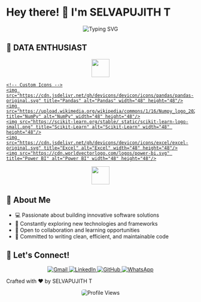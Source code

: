# Hey there! 👋 I'm SELVAPUJITH T
<p align="center">
  <img src="https://readme-typing-svg.herokuapp.com?font=Fira+Code&weight=600&size=25&duration=4000&pause=1000&color=6F42C1&center=true&vCenter=true&width=600&lines=DATA SCIENTIST+%7C+Tech+Enthusiast;DATA ANALYST+%26+Growing+Every+Day;ML ENGINEER" alt="Typing SVG" />
</p>

## 🚀 DATA ENTHUSIAST

<p align="center">
  <a href="#" title="Programming Languages & Tools">
    <!-- From skillicons.dev -->
    <img src="https://skillicons.dev/icons?i=python,r,sql" height="48" />
    
    <!-- Custom Icons -->
    <img src="https://cdn.jsdelivr.net/gh/devicons/devicon/icons/pandas/pandas-original.svg" title="Pandas" alt="Pandas" width="48" height="48"/>
    <img src="https://upload.wikimedia.org/wikipedia/commons/1/16/Numpy_logo_2020.svg" title="NumPy" alt="NumPy" width="48" height="48"/>
    <img src="https://scikit-learn.org/stable/_static/scikit-learn-logo-small.png" title="Scikit-Learn" alt="Scikit-Learn" width="48" height="48"/>
    <img src="https://cdn.jsdelivr.net/gh/devicons/devicon/icons/excel/excel-original.svg" title="Excel" alt="Excel" width="48" height="48"/>
    <img src="https://cdn.worldvectorlogo.com/logos/power-bi.svg" title="Power BI" alt="Power BI" width="48" height="48"/>
  </a>
</p>

<p align="center">
  <a href="#" title="Databases & Tools">
    <img src="https://skillicons.dev/icons?i=mysql,git,vscode,jupyter" height="48" />
  </a>
</p>




## 🌟 About Me

- 💻 Passionate about building innovative software solutions
- 🌱 Constantly exploring new technologies and frameworks
- 🤝 Open to collaboration and learning opportunities
- 🎯 Committed to writing clean, efficient, and maintainable code

## 🤝 Let's Connect!

<p align="center">
  <a href="mailto:selvapujith30@gmail.com">
    <img src="https://img.shields.io/badge/Gmail-D14836?style=for-the-badge&logo=gmail&logoColor=white" alt="Gmail"/>
  </a>
  <a href="https://www.linkedin.com/in/selvapujith/">
    <img src="https://img.shields.io/badge/LinkedIn-0077B5?style=for-the-badge&logo=linkedin&logoColor=white" alt="LinkedIn"/>
  </a>
  <a href="https://github.com/SELVAPUJITH">
    <img src="https://img.shields.io/badge/GitHub-100000?style=for-the-badge&logo=github&logoColor=white" alt="GitHub"/>
  </a>
  <a href="https://wa.me/+919629537579">
    <img src="https://img.shields.io/badge/WhatsApp-25D366?style=for-the-badge&logo=whatsapp&logoColor=white" alt="WhatsApp"/>
  </a>
</p>
Crafted with ❤ by SELVAPUJITH T
  <p align="center">
  <img src="https://profile-counter.glitch.me/Vikash888/count.svg" alt="Profile Views" style="border-radius: 5px; margin-top: 20px;"/>
</p>
